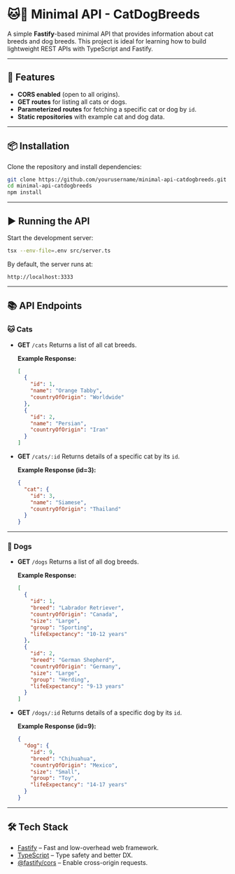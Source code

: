 # 🐱🐶 Minimal API - CatDogBreeds

A simple **Fastify**-based minimal API that provides information about cat breeds and dog breeds.
This project is ideal for learning how to build lightweight REST APIs with TypeScript and Fastify.

---

## 🚀 Features

* **CORS enabled** (open to all origins).
* **GET routes** for listing all cats or dogs.
* **Parameterized routes** for fetching a specific cat or dog by `id`.
* **Static repositories** with example cat and dog data.

---

## 📦 Installation

Clone the repository and install dependencies:

```bash
git clone https://github.com/yourusername/minimal-api-catdogbreeds.git
cd minimal-api-catdogbreeds
npm install
```

---

## ▶️ Running the API

Start the development server:

```bash
tsx --env-file=.env src/server.ts
```

By default, the server runs at:

```
http://localhost:3333
```

---

## 📚 API Endpoints

### 🐱 Cats

* **GET** `/cats`
  Returns a list of all cat breeds.

  **Example Response:**

  ```json
  [
    {
      "id": 1,
      "name": "Orange Tabby",
      "countryOfOrigin": "Worldwide"
    },
    {
      "id": 2,
      "name": "Persian",
      "countryOfOrigin": "Iran"
    }
  ]
  ```

* **GET** `/cats/:id`
  Returns details of a specific cat by its `id`.

  **Example Response (id=3):**

  ```json
  {
    "cat": {
      "id": 3,
      "name": "Siamese",
      "countryOfOrigin": "Thailand"
    }
  }
  ```

---

### 🐶 Dogs

* **GET** `/dogs`
  Returns a list of all dog breeds.

  **Example Response:**

  ```json
  [
    {
      "id": 1,
      "breed": "Labrador Retriever",
      "countryOfOrigin": "Canada",
      "size": "Large",
      "group": "Sporting",
      "lifeExpectancy": "10-12 years"
    },
    {
      "id": 2,
      "breed": "German Shepherd",
      "countryOfOrigin": "Germany",
      "size": "Large",
      "group": "Herding",
      "lifeExpectancy": "9-13 years"
    }
  ]
  ```

* **GET** `/dogs/:id`
  Returns details of a specific dog by its `id`.

  **Example Response (id=9):**

  ```json
  {
    "dog": {
      "id": 9,
      "breed": "Chihuahua",
      "countryOfOrigin": "Mexico",
      "size": "Small",
      "group": "Toy",
      "lifeExpectancy": "14-17 years"
    }
  }
  ```

---

## 🛠️ Tech Stack

* [Fastify](https://fastify.dev/) – Fast and low-overhead web framework.
* [TypeScript](https://www.typescriptlang.org/) – Type safety and better DX.
* [@fastify/cors](https://github.com/fastify/fastify-cors) – Enable cross-origin requests.